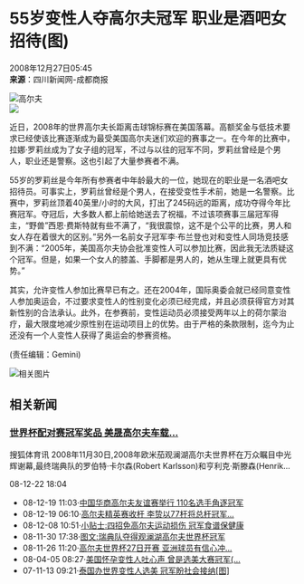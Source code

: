 # 55岁变性人夺高尔夫冠军 职业是酒吧女招待(图)

2008年12月27日05:45  
**来源**：四川新闻网-成都商报  

![高尔夫](https://photocdn.sohu.com/20061227/Img247299768.gif)  
![](https://photocdn.sohu.com/20081227/Img261450119.jpg)

近日，2008年的世界高尔夫长距离击球锦标赛在美国落幕。高额奖金与低技术要求已经使该比赛逐渐成为最受美国高尔夫迷们欢迎的赛事之一。在今年的比赛中，拉娜·罗莉丝成为了女子组的冠军，不过与以往的冠军不同，罗莉丝曾经是个男人，职业还是警察。这也引起了大量参赛者不满。

55岁的罗莉丝是今年所有参赛者中年龄最大的一位，她现在的职业是一名酒吧女招待员。可事实上，罗莉丝曾经是个男人，在接受变性手术前，她是一名警察。比赛中，罗莉丝顶着40英里/小时的大风，打出了245码远的距离，成功夺得今年比赛冠军。夺冠后，大多数人都上前给她送去了祝福，不过该项赛事三届冠军得主，“野兽”西恩·费斯特就有些不满了，“我很震惊，这不是个公平的比赛，男人和女人存在着很大的区别。”另外一名前女子冠军李·布兰登也对和变性人同场竞技感到不满：“2005年，美国高尔夫协会批准变性人可以参加比赛，因此我无法质疑这个冠军。但是，如果一个女人的膝盖、手脚都是男人的，她从生理上就更具有优势。”

其实，允许变性人参加比赛早已有之。还在2004年，国际奥委会就已经同意变性人参加奥运会，不过要求变性人的性别变化必须已经完成，并且必须获得官方对其新性别的合法承认。此外，在参赛前，变性运动员必须接受两年以上的荷尔蒙治疗，最大限度地减少原性别在运动项目上的优势。由于严格的条款限制，迄今为止还没有一个人变性人获得了奥运会的参赛资格。

(责任编辑：Gemini) 

![相关图片](https://photocdn.sohu.com/pic/20081227/n261359360.jpg)

## 相关新闻

### [世界杯配对赛冠军奖品 美晟高尔夫车载...](https://sports.sohu.com/20081222/n261359360.shtml)  
搜狐体育讯 2008年11月30日,2008年欧米茄观澜湖高尔夫世界杯在万众瞩目中光辉谢幕,最终瑞典队的罗伯特·卡尔森(Robert Karlsson)和亨利克·斯滕森(Henrik...

08-12-22 18:04  
-   08-12-19 11:03·[中国华商高尔夫友谊赛举行 110名选手角逐冠军](https://sports.sohu.com/20081219/n261308723.shtml)  
-   08-12-19 06:10·[高尔夫精英赛收杆 李贽以77杆将总杆冠军...](https://sports.sohu.com/20081219/n261300470.shtml)  
-   08-12-08 10:51·[小贴士:四招免高尔夫运动损伤 冠军食谱保健康](https://sports.sohu.com/20081208/n261077357.shtml)  
-   08-11-30 17:38·[图文:瑞典队夺得观澜湖高尔夫世界杯冠军](https://news.sohu.com/20081130/n260937614.shtml)  
-   08-11-26 11:20·[高尔夫世界杯27日开赛 亚洲球员有信心冲...](https://sports.sohu.com/20081126/n260858267.shtml)  
-   08-04-05 08:27·[美国怀孕变性人吐心声 曾是选美大赛冠军(...](https://it.sohu.com/20080405/n256105428.shtml)  
-   07-11-13 09:21·[泰国办世界变性人选美 冠军盼社会接纳\[图\]](https://travel.sohu.com/20071113/n253215725.shtml)
<!-- tcd_original_link https://sports.sohu.com/20081227/n261450107.shtml -->
